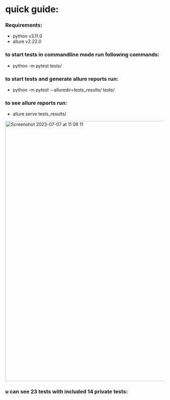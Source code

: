 # quick guide:  
### Requirements:  
 - python v3.11.0  
 - allure v2.22.0

### to start tests in commandline mode run following commands:  
 - python -m pytest tests/   

### to start tests and generate allure reports run:  
 - python -m pytest --alluredir=tests_results/ tests/    

### to see allure reports run:  
 - allure serve tests_results/    


<img width="822" alt="Screenshot 2023-07-07 at 11 08 11" src="https://github.com/Leonova-i/Test_tasks_API/assets/114931033/751017c8-3dd2-405e-a32b-c8da27da548c">    

  
### u can see 23 tests with included 14 private tests:
